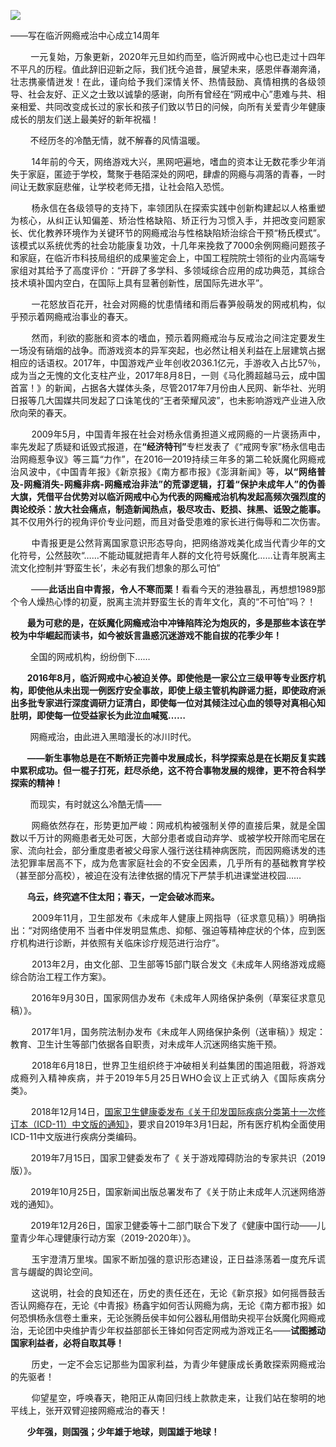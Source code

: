 <p><img src="https://github.com/ZjzMisaka/iaders/img/2020/03/21126-0067hHJjly1gachnyplrwj30ou0dz1ec.jpg"></p>
<div class="preface">——写在临沂网瘾戒治中心成立14周年</div>
<p><span id="more-8859"></span></p>
<div class="WB_editor_iframe_new">
<p align="justify">​​&nbsp; &nbsp; &nbsp; &nbsp; 一元复始，万象更新，2020年元旦如约而至，临沂网戒中心也已走过十四年不平凡的历程。值此辞旧迎新之际，我们抚今追昔，展望未来，感恩伴春潮奔涌，壮志携豪情迸发！在此，谨向给予我们深情关怀、热情鼓励、真情相携的各级领导、社会友好、正义之士致以诚挚的感谢，向所有曾经在“网戒中心”患难与共、相亲相爱、共同改变成长过的家长和孩子们致以节日的问候，向所有关爱青少年健康成长的朋友们送上最美好的新年祝福！</p>
<p align="justify">&nbsp; &nbsp; &nbsp; &nbsp; 不经历冬的冷酷无情，就不解春的风情温暖。</p>
<p align="justify">&nbsp; &nbsp; &nbsp; &nbsp; 14年前的今天，网络游戏大兴，黑网吧遍地，嗜血的资本让无数花季少年消失于家庭，匿迹于学校，鹜聚于巷陌深处的网吧，肆虐的网瘾与凋落的青春，一时间让无数家庭悲催，让学校老师无措，让社会陷入恐慌。</p>
<p align="justify">&nbsp; &nbsp; &nbsp; &nbsp; 杨永信在各级领导的支持下，率领团队在探索实践中创新构建起以人格重塑为核心，从纠正认知偏差、矫治性格缺陷、矫正行为习惯入手，并把改变问题家长、优化教养环境作为关键环节的网瘾戒治与性格缺陷矫治综合干预“杨氏模式”。该模式以系统优秀的社会功能康复功效，十几年来挽救了7000余例网瘾问题孩子和家庭，在临沂市科技局组织的成果鉴定会上，中国工程院院士领衔的业内高端专家组对其给予了高度评价：“开辟了多学科、多领域综合应用的成功典范，其综合技术填补国内空白，在国际上具有显著创新性，居国际先进水平”。</p>
<p align="justify">&nbsp; &nbsp; &nbsp; &nbsp; 一花怒放百花开，社会对网瘾的忧患情绪和雨后春笋般萌发的网戒机构，似乎预示着网瘾戒治事业的春天。</p>
<p align="justify">&nbsp; &nbsp; &nbsp; &nbsp; 然而，利欲的膨胀和资本的嗜血，预示着网瘾戒治与反戒治之间注定要发生一场没有硝烟的战争。而游戏资本的异军突起，也必然让相关利益在上层建筑占据相应的话语权。2017年，中国游戏产业年创收2036.1亿元，手游收入占比57％，成为当之无愧的文化支柱产业，2017年8月8日，一则《马化腾超越马云，成中国首富！》的新闻，占据各大媒体头条，尽管2017年7月份由人民网、新华社、光明日报等几大国媒共同发起了口诛笔伐的“王者荣耀风波”，也未影响游戏产业进入欣欣向荣的春天。</p>
<p align="justify">&nbsp; &nbsp; &nbsp; &nbsp; 2009年5月，中国青年报在社会对杨永信勇担道义戒网瘾的一片褒扬声中，率先发起了质疑和诋毁式报道，在<b>“经济特刊”</b>专栏发表了《“戒网专家”杨永信电击治网瘾惹争议》等三篇“力作”，在2016—2019持续三年多的第二轮妖魔化网瘾戒治风波中，《中国青年报》《新京报》《南方都市报》《澎湃新闻》等，<b>以“网络普及-网瘾消失-网瘾非病-网瘾戒治非法”的荒谬逻辑，打着“保护未成年人”的伪善大旗，凭借平台优势对以临沂网戒中心为代表的网瘾戒治机构发起高频次强烈度的舆论绞杀：放大社会痛点，制造新闻热点，极尽攻击、贬损、抹黑、诋毁之能事。</b>其不仅用外行的视角评价专业问题，而且对备受患难的家长进行侮辱和二次伤害。</p>
<p align="justify">&nbsp; &nbsp; &nbsp; &nbsp; 中青报更是公然背离国家意识形态导向，把网络游戏美化成当代青少年的文化符号，公然鼓吹“……不能动辄就把青年人群的文化符号妖魔化……让青年脱离主流文化控制并‘野蛮生长’，未必有我们想象的那么可怕”</p>
<p align="justify">&nbsp; &nbsp; &nbsp; &nbsp; ——<b>此话出自中青报，令人不寒而栗！</b>看看今天的港独暴乱，再想想1989那个令人燥热心悸的初夏，脱离主流并野蛮生长的青年文化，真的“不可怕”吗？！</p>
<p align="justify"><b>&nbsp; &nbsp; &nbsp; &nbsp; 最为可悲的是，在妖魔化网瘾戒治中冲锋陷阵沦为炮灰的，多是那些本该在学校为中华崛起而读书，如今被妖言蛊惑沉迷游戏不能自拔的花季少年！</b></p>
<p align="justify">&nbsp; &nbsp; &nbsp; &nbsp; 全国的网戒机构，纷纷倒下……</p>
<p align="justify"><b>&nbsp; &nbsp; &nbsp; &nbsp; 2016年8月，临沂网戒中心被迫关停。即使他是一家公立三级甲等专业医疗机构，即使他从未出现一例医疗安全事故，即使上级主管机构辟谣力挺，即使政府派出多批专家进行深度调研力证清白，即使每一位对其倾注过心血的领导对真相心知肚明，即使每一位受益家长为此泣血喊冤……</b></p>
<p align="justify">&nbsp; &nbsp; &nbsp; &nbsp; 网瘾戒治，由此进入黑暗漫长的冰川时代。</p>
<p align="justify"><b>&nbsp; &nbsp; &nbsp; &nbsp; ——新生事物总是在不断矫正完善中发展成长，科学探索总是在长期反复实践中累积成功。但一棍子打死，赶尽杀绝，这不符合事物发展的规律，更不符合科学探索的精神！</b></p>
<p align="justify">&nbsp; &nbsp; &nbsp; &nbsp; 而现实，有时就这么冷酷无情——</p>
<p align="justify">&nbsp; &nbsp; &nbsp; &nbsp; 网瘾依然存在，形势更加严峻：网戒机构被强制关停的直接后果，就是全国数以千万计的网瘾患者无处可医，大部分患者或自动弃学、或被学校开除而宅居在家、流向社会，部分重度患者被父母家人强行送往精神病医院，而因网瘾诱发的违法犯罪率居高不下，成为危害家庭社会的不安全因素，几乎所有的基础教育学校（甚至部分高校），被迫在没有法律依据的情况下严禁手机进课堂进校园……</p>
<p align="justify"><b>&nbsp; &nbsp; &nbsp; &nbsp; 乌云，终究遮不住太阳；春天，一定会</b><b>破冰而来</b><b>。</b></p>
<p align="justify">&nbsp; &nbsp; &nbsp; &nbsp; 2009年11月，卫生部发布《未成年人健康上网指导（征求意见稿）》明确指出：“对网络使用不 当者中伴发明显焦虑、抑郁、强迫等精神症状的个体，应到医疗机构进行诊断，并依照有关临床诊疗规范进行治疗”。</p>
<p align="justify">&nbsp; &nbsp; &nbsp; &nbsp; 2013年2月，由文化部、卫生部等15部门联合发文《未成年人网络游戏成瘾综合防治工程工作方案》。&nbsp;</p>
<p align="justify">&nbsp; &nbsp; &nbsp; &nbsp; 2016年9月30日，国家网信办发布《未成年人网络保护条例（草案征求意见稿）》。</p>
<p align="justify">&nbsp; &nbsp; &nbsp; &nbsp; 2017年1月，国务院法制办发布《未成年人网络保护条例（送审稿）》规定：教育、卫生计生等部门依据各自职责，对未成年人沉迷网络实施干预。</p>
<p align="justify">&nbsp; &nbsp; &nbsp; &nbsp; 2018年6月18日，世界卫生组织终于冲破相关利益集团的围追阻截，将游戏成瘾列入精神疾病，并于2019年5月25日WHO会议上正式纳入《国际疾病分类》。</p>
<p align="justify">&nbsp; &nbsp; &nbsp; &nbsp; 2018年12月14日，<a href="http://www.nhfpc.gov.cn/yzygj/s7659/201812/14caf755107c43d2881905a8d4f44ed2.shtml" target="_blank" rel="noopener">国家卫生健康委发布《关于印发国际疾病分类第十一次修订本（ICD-11）中文版的通知》</a>，要求自2019年3月1日起，所有医疗机构全面使用ICD-11中文版进行疾病分类编码。</p>
<p align="justify">&nbsp; &nbsp; &nbsp; &nbsp; 2019年7月15日，国家卫健委发布了《&nbsp;关于游戏障碍防治的专家共识（2019版）》。</p>
<p align="justify">&nbsp; &nbsp; &nbsp; &nbsp; 2019年10月25日，国家新闻出版总署发布了《关于防止未成年人沉迷网络游戏的通知》。</p>
<p align="justify">&nbsp; &nbsp; &nbsp; &nbsp; 2019年12月26日，国家卫健委等十二部门联合下发了《健康中国行动——儿童青少年心理健康行动方案（2019-2020年）》。</p>
<p align="justify">&nbsp; &nbsp; &nbsp; &nbsp; 玉宇澄清万里埃。国家不断加强的意识形态建设，正日益涤荡着一度充斥谎言与龌龊的舆论空间。</p>
<p align="justify">&nbsp; &nbsp; &nbsp; &nbsp; 这说明，社会的良知还在，历史的责任还在，无论《新京报》如何摇唇鼓舌否认网瘾存在，无论《中青报》杨鑫宇如何否认网瘾为病，无论《南方都市报》如何恐惧杨永信卷土重来，无论张腾岳侯丰如何公器私用借助央视平台妖魔化网瘾戒治，无论团中央维护青少年权益部部长王锋如何否定网戒为游戏正名——<b>试</b><b>图撼动国家利益者，必将自取其辱！</b></p>
<p align="justify">&nbsp; &nbsp; &nbsp; &nbsp; 历史，一定不会忘记那些为国家利益，为青少年健康成长勇敢探索网瘾戒治的先驱者！</p>
<p align="justify">&nbsp; &nbsp; &nbsp; &nbsp; 仰望星空，呼唤春天，艳阳正从南回归线上款款走来，让我们站在黎明的地平线上，张开双臂迎接网瘾戒治的春天！</p>
<p align="justify"><b>&nbsp; &nbsp; &nbsp; &nbsp; 少年强，则国强；少年雄于地球，则国雄于地球！</b>​​​​</p>